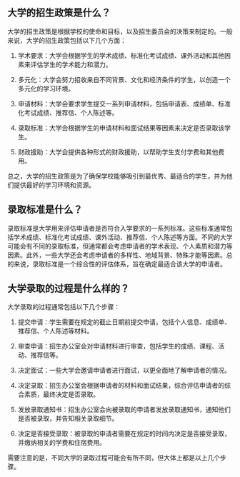 ## 大学的招生政策是什么？
大学的招生政策是根据学校的使命和目标，以及招生委员会的决策来制定的。一般来说，大学的招生政策包括以下几个方面：

1. 学术要求：大学会根据学生的学术成绩、标准化考试成绩、课外活动和其他因素来评估学生的学术能力和潜力。

2. 多元化：大学会努力招收来自不同背景、文化和经济条件的学生，以创造一个多元化的学习环境。

3. 申请材料：大学会要求学生提交一系列申请材料，包括申请表、成绩单、标准化考试成绩、推荐信、个人陈述等。

4. 录取标准：大学会根据学生的申请材料和面试结果等因素来决定是否录取该学生。

5. 财政援助：大学会提供各种形式的财政援助，以帮助学生支付学费和其他费用。

总之，大学的招生政策是为了确保学校能够吸引到最优秀、最适合的学生，并为他们提供最好的学习环境和资源。
## 录取标准是什么？
录取标准是大学用来评估申请者是否符合入学要求的一系列标准。这些标准通常包括学术成绩、标准化考试成绩、课外活动、推荐信、个人陈述等方面。不同的大学可能会有不同的录取标准，但通常都会考虑申请者的学术表现、个人素质和潜力等因素。此外，一些大学还会考虑申请者的多样性、地域背景、特殊才能等因素。总的来说，录取标准是一个综合性的评估体系，旨在确定最适合该大学的申请者。
## 大学录取的过程是什么样的？
大学录取的过程通常包括以下几个步骤：

1. 提交申请：学生需要在规定的截止日期前提交申请，包括个人信息、成绩单、推荐信、个人陈述等材料。

2. 审查申请：招生办公室会对申请材料进行审查，包括学生的成绩、课程、活动、推荐信等。

3. 决定面试：一些大学会邀请申请者进行面试，以更全面地了解申请者的情况。

4. 决定录取：招生办公室会根据申请者的材料和面试结果，综合评估申请者的综合素质，最终决定是否录取。

5. 发放录取通知书：招生办公室会向被录取的申请者发放录取通知书，通知他们是否被录取，并告知相关录取细节。

6. 决定是否接受录取：被录取的申请者需要在规定的时间内决定是否接受录取，并缴纳相关的学费和住宿费用。

需要注意的是，不同大学的录取过程可能会有所不同，但大体上都是以上几个步骤。
